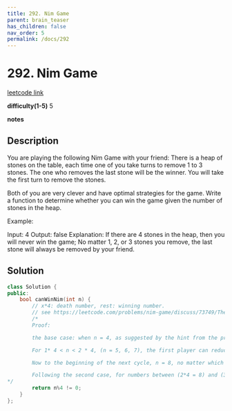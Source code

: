 ```yaml
---
title: 292. Nim Game
parent: brain_teaser
has_children: false
nav_order: 5
permalink: /docs/292
---
```

# 292. Nim Game
[leetcode link](https://leetcode.com/problems/nim-game/)

**difficulty(1-5)** 
5

**notes**

## Description
You are playing the following Nim Game with your friend: There is a heap of stones on the table, each time one of you take turns to remove 1 to 3 stones. The one who removes the last stone will be the winner. You will take the first turn to remove the stones.

Both of you are very clever and have optimal strategies for the game. Write a function to determine whether you can win the game given the number of stones in the heap.

Example:

Input: 4
Output: false 
Explanation: If there are 4 stones in the heap, then you will never win the game;
             No matter 1, 2, or 3 stones you remove, the last stone will always be 
             removed by your friend.

## Solution
```c++
class Solution {
public:
    bool canWinNim(int n) {
        // x*4: death number, rest: winning number.
        // see https://leetcode.com/problems/nim-game/discuss/73749/Theorem%3A-all-4s-shall-be-false
        /*
        Proof:

        the base case: when n = 4, as suggested by the hint from the problem, no matter which number that that first player, the second player would always be able to pick the remaining number.

        For 1* 4 < n < 2 * 4, (n = 5, 6, 7), the first player can reduce the initial number into 4 accordingly, which will leave the death number 4 to the second player. i.e. The numbers 5, 6, 7 are winning numbers for any player who got it first.

        Now to the beginning of the next cycle, n = 8, no matter which number that the first player picks, it would always leave the winning numbers (5, 6, 7) to the second player. Therefore, 8 % 4 == 0, again is a death number.

        Following the second case, for numbers between (2*4 = 8) and (3*4=12), which are 9, 10, 11, are winning numbers for the first player again, because the first player can always reduce the number into the death number 8.
*/
        return n%4 != 0;
    }
};
```

<!-- 
Blue label
{: .label .label-blue }

Stable
{: .label .label-green }

New release
{: .label .label-purple }

Coming soon
{: .label .label-yellow }

Deprecated
{: .label .label-red } -->
